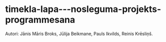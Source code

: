 # timekla-lapa---nosleguma-projekts-programmesana
Autori: Jānis Māris Broks, Jūlija Beikmane, Pauls Ikvilds, Reinis Krēsliņš.
